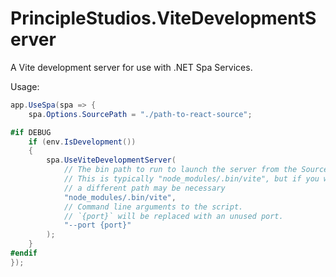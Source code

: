 # PrincipleStudios.ViteDevelopmentServer

A Vite development server for use with .NET Spa Services.

Usage:

```csharp
app.UseSpa(spa => {
    spa.Options.SourcePath = "./path-to-react-source";

#if DEBUG
    if (env.IsDevelopment())
    {
        spa.UseViteDevelopmentServer(
            // The bin path to run to launch the server from the SourcePath.
            // This is typically "node_modules/.bin/vite", but if you wrap Vite
            // a different path may be necessary
            "node_modules/.bin/vite",
            // Command line arguments to the script.
            // `{port}` will be replaced with an unused port.
            "--port {port}"
        );
    }
#endif
});
```